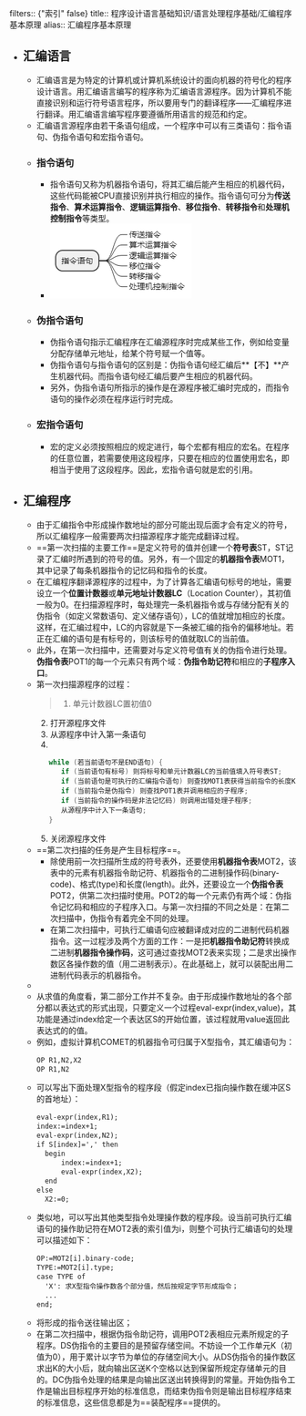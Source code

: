 filters:: {"索引" false}
title:: 程序设计语言基础知识/语言处理程序基础/汇编程序基本原理
alias:: 汇编程序基本原理

- ## 汇编语言
	- 汇编语言是为特定的计算机或计算机系统设计的面向机器的符号化的程序设计语言。用汇编语言编写的程序称为汇编语言源程序。因为计算机不能直接识别和运行符号语言程序，所以要用专门的翻译程序——汇编程序进行翻译。用汇编语言编写程序要遵循所用语言的规范和约定。
	- 汇编语言源程序由若干条语句组成，一个程序中可以有三类语句：指令语句、伪指令语句和宏指令语句。
	- ### 指令语句
		- 指令语句又称为机器指令语句，将其汇编后能产生相应的机器代码，这些代码能被CPU直接识别并执行相应的操作。指令语句可分为**传送指令**、**算术运算指令**、**逻辑运算指令**、**移位指令**、**转移指令**和**处理机控制指令**等类型。
		- ![image.png](../assets/image_1649762016308_0.png)
	- ### 伪指令语句
		- 伪指令语句指示汇编程序在汇编源程序时完成某些工作，例如给变量分配存储单元地址，给某个符号赋一个值等。
		- 伪指令语句与指令语句的区别是：伪指令语句经汇编后**【不】**产生机器代码。而指令语句经汇编后要产生相应的机器代码。
		- 另外，伪指令语句所指示的操作是在源程序被汇编时完成的，而指令语句的操作必须在程序运行时完成。
	- ### 宏指令语句
		- 宏的定义必须按照相应的规定进行，每个宏都有相应的宏名。在程序的任意位置，若需要使用这段程序，只要在相应的位置使用宏名，即相当于使用了这段程序。因此，宏指令语句就是宏的引用。
- ## 汇编程序
	- 由于汇编指令中形成操作数地址的部分可能出现后面才会有定义的符号，所以汇编程序一般需要两次扫描源程序才能完成翻译过程。
	- ==第一次扫描的主要工作==是定义符号的值并创建一个**符号表**ST，ST记录了汇编时所遇到的符号的值。另外，有一个固定的**机器指令表**MOT1，其中记录了每条机器指令的记忆码和指令的长度。
	- 在汇编程序翻译源程序的过程中，为了计算各汇编语句标号的地址，需要设立一个**位置计数器**或**单元地址计数器LC**（Location Counter），其初值一般为0。在扫描源程序时，每处理完一条机器指令或与存储分配有关的伪指令（如定义常数语句、定义储存语句），LC的值就增加相应的长度。这样，在汇编过程中，LC的内容就是下一条被汇编的指令的偏移地址。若正在汇编的语句是有标号的，则该标号的值就取LC的当前值。
	- 此外，在第一次扫描中，还需要对与定义符号值有关的伪指令进行处理。**伪指令表**POT1的每一个元素只有两个域：**伪指令助记符**和相应的**子程序入口**。
	- 第一次扫描源程序的过程：
	  > 1. 单元计数器LC置初值0
	  2. 打开源程序文件
	  3. 从源程序中计入第一条语句
	  4. 
	  ```c
	     while (若当前语句不是END语句) {
	     	if (当前语句有标号) 则将标号和单元计数器LC的当前值填入符号表ST;
	     	if (当前语句是可执行的汇编指令语句) 则查找MOT1表获得当前指令的长度K，并令LC=LC+K;
	     	if (当前指令是伪指令) 则查找POT1表并调用相应的子程序;
	     	if (当前指令的操作码是非法记忆码) 则调用出错处理子程序;
	     	从源程序中计入下一条语句;
	     }
	     ```
	  5. 关闭源程序文件
	- ==第二次扫描的任务是产生目标程序==。
		- 除使用前一次扫描所生成的符号表外，还要使用**机器指令表**MOT2，该表中的元素有机器指令助记符、机器指令的二进制操作码(binary-code)、格式(type)和长度(length)。此外，还要设立一个**伪指令表**POT2，供第二次扫描时使用。POT2的每一个元素仍有两个域：伪指令记忆码和相应的子程序入口。与第一次扫描的不同之处是：在第二次扫描中，伪指令有着完全不同的处理。
		- 在第二次扫描中，可执行汇编语句应被翻译成对应的二进制代码机器指令。这一过程涉及两个方面的工作：一是把**机器指令助记符**转换成二进制**机器指令操作码**，这可通过查找MOT2表来实现；二是求出操作数区各操作数的值（用二进制表示）。在此基础上，就可以装配出用二进制代码表示的机器指令。
	-
	- 从求值的角度看，第二部分工作并不复杂。由于形成操作数地址的各个部分都以表达式的形式出现，只要定义一个过程eval-expr(index,value)，其功能是通过index给定一个表达区S的开始位置，该过程就用value返回此表达式的的值。
	- 例如，虚拟计算机COMET的机器指令可归属于X型指令，其汇编语句为：
	  ```
	  OP R1,N2,X2
	  OP R1,N2
	  ```
	- 可以写出下面处理X型指令的程序段（假定index已指向操作数在缓冲区S的首地址）：
	  ```
	  eval-expr(index,R1);
	  index:=index+1;
	  eval-expr(index,N2);
	  if S[index]=',' then
	  	begin
	  		index:=index+1;
	  		eval-expr(index,X2);
	  	end
	  else
	  	X2:=0;
	  ```
	- 类似地，可以写出其他类型指令处理操作数的程序段。设当前可执行汇编语句的操作助记符在MOT2表的索引值为i，则整个可执行汇编语句的处理可以描述如下：
	  ```assembly
	  OP:=MOT2[i].binary-code;
	  TYPE:=MOT2[i].type;
	  case TYPE of
	  	'X': 求X型指令操作数各个部分值，然后按规定字节形成指令；
	  	...
	  end;
	  ```
	- 将形成的指令送往输出区；
	- 在第二次扫描中，根据伪指令助记符，调用POT2表相应元素所规定的子程序。DS伪指令的主要目的是预留存储空间。不妨设一个工作单元K（初值为0），用于累计以字节为单位的存储空间大小。从DS伪指令的操作数区求出K的大小后，就向输出区送K个空格以达到保留所规定存储单元的目的。DC伪指令处理的结果是向输出区送出转换得到的常量。开始伪指令工作是输出目标程序开始的标准信息，而结束伪指令则是输出目标程序结束的标准信息，这些信息都是为==装配程序==提供的。